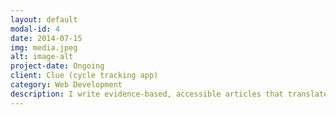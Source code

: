 ```yaml
---
layout: default
modal-id: 4
date: 2014-07-15
img: media.jpeg
alt: image-alt
project-date: Ongoing
client: Clue (cycle tracking app)
category: Web Development
description: I write evidence-based, accessible articles that translate academic research into engaging public communication.
---
```

